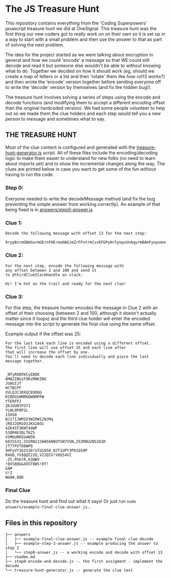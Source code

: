 # The JS Treasure Hunt

This repository contains everything from the 'Coding Superpowers' javascript
treasure hunt we did at OneSignal. This treasure hunt was the first thing our
new coders got to really work on on their own so it is set up in a way to start
with a small problem and then use the answer to that as part of solving the
next problem.

The idea for the project started as we were talking about encryption in general
and how we could 'encode' a message so that WE could still decode and read it
but someone else wouldn't be able to without knowing what to do. Together we
decided on how it should work (eg, should we create a map of letters or a list
and then 'rotate' them like how rot13 works?) and then wrote the 'encode' version
together before sending everyone off to write the 'decode' version by themselves
(and fix the hidden bug!).

The treasure hunt involves solving a series of steps using the encode and decode
functions (and modifying them to accept a different encoding offset
than the original hardcoded version). We had some people volunteer to help out
so we made them the clue holders and each step would tell you a new person to
message and sometimes what to say.

## THE TREASURE HUNT

Most of the clue content is configured and generated with the
[treasure-hunt-generator.js](https://github.com/OneSignal/superpowers-treasure-hunt/blob/main/treasure-hunt-generator.js) script. All of these files include the
encoding/decoding logic to make them easier to understand for new folks (no
need to learn about imports yet) and to show the incremental changes along the
way. The clues are printed below in case you want to get some of the fun without
having to run the code.


### Step 0:

Everyone needed to write the decodeMessage method (and fix the bug
preventing the simple answer from working correctly). An example of that being
fixed is in [answers/step0-answer.js](https://github.com/OneSignal/superpowers-treasure-hunt/blob/main/answers/step0-answer.js)


### Clue 1:

```
Decode the following message with offset 13 for the next step:

9rypBzrmGBmGurmGErnFHErmuHAG)mZrFFntrm{svEFGPyHr5ynpxUnAqyrmBAmFynpxmnAqmnFxmsBEmGurmArKGmpyHr)
```

### Clue 2:

```
For the next step, encode the following message with
any offset between 2 and 100 and send it
to @thirdClueSlackHandle on slack:

Hi! I'm hot on the trail and ready for the next clue!
```

### Clue 3:

For this step, the treasure hunter encodes the message in Clue 2 with an offset
of their choosing (between 2 and 100, although it doesn't actually matter since
it loops) and the third clue holder will enter the encoded message into
the script to generate the final clue using the same offset.

Example output if the offset was 25:

```
For the last task each line is encoded using a different offset.
The first line will use offset 25 and each line after
that will increase the offset by one.
You'll need to decode each line individually and piece the last message together.


_NTyRGNTKCyEDDK
AMAZINGzFORzMAKING
JUAUIJT
HCTBCPF
XVLQJC1RXUCEUDQG
RI0DGSHMRKDWOMPPW
YTERFPJ
ZKJOU0YFGTJ
YLWL0P0P2L
1I0S0
NJ17IJWMIO3WIRW12NJMq
]ROJ2OM1O3JKX26O1
4ZK4ST3KWT44WP
53QM463QLT6Z5
V5M6URM2U4N5R
683S532,S5SRN21S6WS6N0OYSN7VSN,25ZRNU2N5281R
}T77PVTO8WP8
94PyVY3Q1%38!U7d1QS0_Q3T1UPY3P81QS0P
R4UQ,YV$Q@Z22Q,V22QIV!V8$54VI
.ZS.R%6!R,63@WV
!0XS8@&&4XST6WS!0T!
&8#
V!Z
W&0#,80D
```

### Final Clue

Do the treasure hunt and find out what it says! Or just run
`node answers/example-final-clue-answer.js`...



## Files in this repository

```
├── answers
│   ├── example-final-clue-answer.js -- example final clue decode
│   ├── example-step-3-answer.js -- example producing the answer to step 2
│   └── step0-answer.js -- a working encode and decode with offset 13
├── readme.md
├── step0-encode-and-decode.js -- the first assigment - implement the decode
└── treasure-hunt-generator.js -- generate the clue text
```
